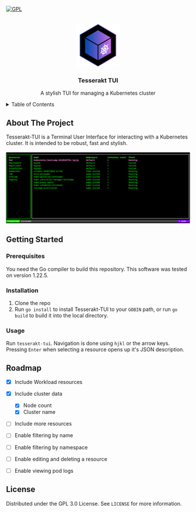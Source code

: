 <!-- [![Forks][forks-shield]][forks-url] -->
<!-- [![Stargazers][stars-shield]][stars-url] -->
<!-- [![Issues][issues-shield]][issues-url] -->
[![GPL][license-shield]][license-url]


<!-- PROJECT LOGO -->
<br />
<div align="center">
  <a href="https://github.com/lucasaug/tesserakt-tui">
    <img src="images/logo.png" alt="Logo" width="120" height="120">
  </a>

  <h3>Tesserakt TUI</h3>

  <p align="center">
    A stylish TUI for managing a Kubernetes cluster
    <!-- <br /> -->
    <!-- <a href="https://github.com/lucasaug/tesserakt-tui"><strong>Explore the docs »</strong></a> -->
    <!-- <br /> -->
    <!-- <br /> -->
    <!-- <a href="https://github.com/lucasaug/tesserakt-tui">View Demo</a> -->
    <!-- · -->
    <!-- <a href="https://github.com/lucasaug/tesserakt-tui/issues/new?labels=bug&template=bug-report---.md">Report Bug</a> -->
    <!-- · -->
    <!-- <a href="https://github.com/lucasaug/tesserakt-tui/issues/new?labels=enhancement&template=feature-request---.md">Request Feature</a> -->
  </p>
</div>



<!-- TABLE OF CONTENTS -->
<details>
  <summary>Table of Contents</summary>
  <ol>
    <li>
      <a href="#about-the-project">About The Project</a>
    </li>
    <li>
      <a href="#getting-started">Getting Started</a>
      <ul>
        <li><a href="#prerequisites">Prerequisites</a></li>
        <li><a href="#installation">Installation</a></li>
        <li><a href="#usage">Usage</a></li>
      </ul>
    </li>
    <li><a href="#roadmap">Roadmap</a></li>
    <li><a href="#license">License</a></li>
  </ol>
</details>

<!-- ABOUT THE PROJECT -->
## About The Project

Tesserakt-TUI is a Terminal User Interface for interacting with a Kubernetes cluster.
It is intended to be robust, fast and stylish.
<br />
<br />
[![Tesserakt-TUI Screen Shot][tesserakt-tui-screenshot]](https://example.com)

<!-- GETTING STARTED -->
## Getting Started

### Prerequisites

You need the Go compiler to build this repository.
This software was tested on version 1.22.5.

### Installation

1. Clone the repo
2. Run `go install` to install Tesserakt-TUI to your `GOBIN` path, or run `go build` to build it into the local directory.

### Usage

Run `tesserakt-tui`. Navigation is done using `hjkl` or the arrow keys. Pressing `Enter` when selecting a resource opens up it's JSON description.

<!-- ROADMAP -->
## Roadmap

- [x] Include Workload resources
- [x] Include cluster data
    - [x] Node count
    - [x] Cluster name
- [ ] Include more resources
- [ ] Enable filtering by name
- [ ] Enable filtering by namespace
- [ ] Enable editing and deleting a resource
- [ ] Enable viewing pod logs


<!-- LICENSE -->
## License

Distributed under the GPL 3.0 License. See `LICENSE` for more information.

<!-- MARKDOWN LINKS & IMAGES -->
<!-- https://www.markdownguide.org/basic-syntax/#reference-style-links -->
[forks-shield]: https://img.shields.io/github/forks/lucasaug/tesserakt-tui.svg?style=for-the-badge
[forks-url]: https://github.com/lucasaug/tesserakt-tui/network/members
[stars-shield]: https://img.shields.io/github/stars/lucasaug/tesserakt-tui.svg?style=for-the-badge
[stars-url]: https://github.com/lucasaug/tesserakt-tui/stargazers
[issues-shield]: https://img.shields.io/github/issues/lucasaug/tesserakt-tui.svg?style=for-the-badge
[issues-url]: https://github.com/lucasaug/tesserakt-tui/issues
[license-shield]: https://img.shields.io/github/license/lucasaug/tesserakt-tui.svg?style=for-the-badge
[license-url]: https://github.com/lucasaug/tesserakt-tui/blob/master/LICENSE.txt
[tesserakt-tui-screenshot]: images/screenshot.png

